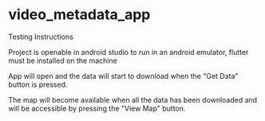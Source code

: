 # video_metadata_app

Testing Instructions


Project is openable in android studio to run in an android emulator, flutter must be installed on the machine

App will open and the data will start to download when the "Get Data" button is pressed.

The map will become available when all the data has been downloaded and will be accessible by pressing the "View Map" button.  
 
